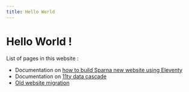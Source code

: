 ```yaml
---
title: Hello World
---
```


# Hello World !

List of pages in this website :

- Documentation on [how to build Sparna new website using Eleventy](posts/Sparna_new_website_using_eleventy)
- Documentation on [11ty data cascade](posts/11ty_Data_Cascade)
- [Old website migration](pages/old-website)
